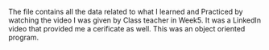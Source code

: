 The file contains all the data related to what I learned and Practiced by watching the video I was given by Class teacher in Week5.
It was a LinkedIn video that provided me a cerificate as well.
This was an object oriented program.
